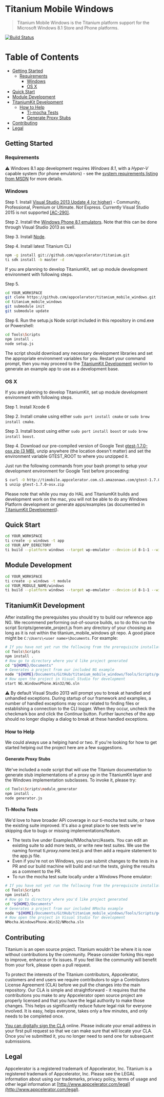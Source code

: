 # Titanium Mobile Windows

> Titanium Mobile Windows is the Titanium platform support for the Microsoft Windows 8.1 Store and Phone platforms.

[![Build Status](http://studio-jenkins.appcelerator.org/buildStatus/icon?job=titanium_mobile_windows)](http://studio-jenkins.appcelerator.org/job/titanium_mobile_windows/)

Table of Contents
=================

  * [Getting Started](#getting-started)
    * [Requirements](#requirements)
      * [Windows](#windows)
      * [OS X](#os-x)
  * [Quick Start](#quick-start)
  * [Module Development](#module-development)
  * [TitaniumKit Development](#titaniumkit-development)
    * [How to Help](#how-to-help)
      * [Ti-mocha Tests](#ti-mocha-tests)
      * [Generate Proxy Stubs](#generate-proxy-stubs)
  * [Contributing](#contributing)
  * [Legal](#legal)

## Getting Started

### Requirements

:warning: Windows 8.1 app development requires *Windows 8.1*, with a *Hyper-V* capable system (for phone emulators) - see the [system requirements listing from MSDN](https://msdn.microsoft.com/en-us/library/windows/apps/ff626524%28v=vs.105%29.aspx) for more details.

### Windows

Step 1. Install [Visual Studio 2013 Update 4 (or higher)](https://www.visualstudio.com/en-us/downloads/download-visual-studio-vs.aspx) - Community, Professional, Premium or Ultimate. *Not* Express. Currently Visual Studio 2015 is not supported [[AC-290]](https://jira.appcelerator.org/browse/AC-290).

Step 2. Install the [Windows Phone 8.1 emulators](https://dev.windows.com/en-us/develop/download-phone-sdk). Note that this can be done through Visual Studio 2013 as well.

Step 3. Install [Node](https://nodejs.org/download/).

Step 4. Install latest Titanium CLI

```bash
npm -g install git://github.com/appcelerator/titanium.git
ti sdk install -b master -d
```

If you are planning to develop TitaniumKit, set up module development environment with following steps.

Step 5.

```bash
cd YOUR_WORKSPACE
git clone https://github.com/appcelerator/titanium_mobile_windows.git
cd titanium_mobile_windows
git submodule init
git submodule update
```

Step 6. Run the setup.js Node script included in this repository in cmd.exe or Powershell:

```bash
cd Tools\Scripts
npm install .
node setup.js
```

The script should download any necessary development libraries and set the appropriate environment variables for you. Restart your command prompt, then you may proceed to the [TitaniumKit Development](#titaniumkit_development) section to generate an example app to use as a development base.

### OS X

If you are planning to develop TitaniumKit, set up module development environment with following steps.

Step 1. Install Xcode 6

Step 2. Install cmake using either `sudo port install cmake` or `sudo brew install cmake`.

Step 3. Install boost using either `sudo port install boost` or `sudo brew install boost`.

Step 4. Download our pre-compiled version of Google Test [gtest-1.7.0-osx.zip (3 MB)](http://timobile.appcelerator.com.s3.amazonaws.com/gtest-1.7.0-osx.zip), unzip anywhere (the location doesn't matter) and set the environment variable GTEST_ROOT to where you unzipped it.

Just run the following commands from your bash prompt to setup your development environment for Google Test before proceeding:

```bash
$ curl -O http://timobile.appcelerator.com.s3.amazonaws.com/gtest-1.7.0-osx.zip
$ unzip gtest-1.7.0-osx.zip
```

Please note that while you may do HAL and TitaniumKit builds and development work on the mac, you will not be able to do any Windows Platform development or generate apps/examples (as documented in [TitaniumKit Development](#titaniumkit_development)).

## Quick Start

```bash
cd YOUR_WORKSPACE
ti create -p windows -t app
cd YOUR_APP_DIRECTORY
ti build --platform windows --target wp-emulator --device-id 8-1-1 --win-publisher-id XXXXXXXX-XXXX-XXXX-XXXX-XXXXXXXXXXXX
```

## Module Development

```bash
cd YOUR_WORKSPACE
ti create -p windows -t module
cd YOUR_MODULE_NAME/windows
ti build --platform windows --target wp-emulator --device-id 8-1-1 --win-publisher-id XXXXXXXX-XXXX-XXXX-XXXX-XXXXXXXXXXXX
```

## TitaniumKit Development

After installing the prerequisites you should try to build our
reference app NG. We recommend performing out-of-source builds,
so to do this run the script Scripts/generate_project.js from any
directory of your choosing as long as it is not within the
titanium_mobile_windows git repo. A good place might be
`C:\Users\<user name>\Documents`. For example:

```bash
# If you have not yet run the following from the prerequisite installation steps above, please do:
cd Tools\Scripts
npm install .
# Now go to directory where you'd like project generated
cd "${HOME}/Documents"
# Generates a project from our included NG example
node "${HOME}/Documents/GitHub/titanium_mobile_windows/Tools/Scripts/generate_project.js" new NG
# Now open the project in Visual Studio for development
start NG.WindowsPhone.Win32/NG.sln
```

:warning: By default Visual Studio 2013 will prompt you to break at handled and unhandled exceptions. During startup of our framework and examples, a number of handled exceptions may occur related to finding files or establishing a connection to the CLI logger. When they occur, uncheck the checkmark box and click the *Continue* button. Further launches of the app should no longer display a dialog to break at these handled exceptions.

### How to Help

We could always use a helping hand or two. If you're looking for how to get started helping out the project here are a few suggestions.

#### Generate Proxy Stubs
We've included a node script that will use the Titanium documentation to generate stub implementations of a proxy up in the TitaniumKit layer and the Windows implementation subclasses. To invoke it, please try:

```bash
cd Tools\Scripts\module_generator
npm install .
node generator.js
```

#### Ti-Mocha Tests

We'd love to have broader APi coverage in our ti-mocha test suite, or have the existing suite improved. It's also a great place to see tests we're skipping due to bugs or missing implementations/feature.
  - The tests live under Examples/NMocha/src/Assets. You can edit an existing suite to add more tests, or write new test suites. We use the naming format ti._proxy.name_.test.js and then add a require statement to the app.js file.
  - Even if you're not on Windows, you can submit changes to the tests in a PR and our build machine will build and run the tests, giving the results as a comment to the PR.
  - To run the mocha test suite locally under a Windows Phone emulator:
```bash
# If you have not yet run the following from the prerequisite installation steps above, please do:
cd Tools\Scripts
npm install .
# Now go to directory where you'd like project generated
cd "${HOME}/Documents"
# Generates a project from our included NMocha example
node "${HOME}/Documents/GitHub/titanium_mobile_windows/Tools/Scripts/generate_project.js" new NMocha
# Now open the project in Visual Studio for development
NMocha.WindowsPhone.Win32/NMocha.sln
```

## Contributing

Titanium is an open source project.  Titanium wouldn't be where it is
now without contributions by the community. Please consider forking
this repo to improve, enhance or fix issues. If you feel like the
community will benefit from your fork, please open a pull request.

To protect the interests of the Titanium contributors, Appcelerator,
customers and end users we require contributors to sign a Contributors
License Agreement (CLA) before we pull the changes into the main
repository. Our CLA is simple and straightforward - it requires that
the contributions you make to any Appcelerator open source project are
properly licensed and that you have the legal authority to make those
changes. This helps us significantly reduce future legal risk for
everyone involved. It is easy, helps everyone, takes only a few
minutes, and only needs to be completed once.

[You can digitally sign the CLA](https://cla.appcelerator.com/) online. Please
indicate your email address in your first pull request so that we can
make sure that will locate your CLA.  Once you've submitted it, you no
longer need to send one for subsequent submissions.

## Legal

Appcelerator is a registered trademark of Appcelerator, Inc. Titanium is a registered trademark of Appcelerator, Inc.  Please see the LEGAL information about using our trademarks, privacy policy, terms of usage and other legal information at [http://www.appcelerator.com/legal](http://www.appcelerator.com/legal).
